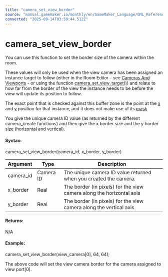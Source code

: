```yaml
---
title: "camera_set_view_border"
source: "manual.gamemaker.io/monthly/en/GameMaker_Language/GML_Reference/Cameras_And_Display/Cameras_And_Viewports/camera_set_view_border.htm"
converted: "2025-09-14T03:59:44.512Z"
---
```


# camera\_set\_view\_border

You can use this function to set the border size of the camera within the room.

These values will only be used when the view camera has been assigned an instance target to follow (either in the Room Editor - see [Cameras And Viewports](../../../../The_Asset_Editors/Room_Properties/Room_Properties.htm#h) - or using the function [camera\_set\_view\_target()](camera_set_view_target.md)) and relate to how far from the border of the view the instance needs to be before the view will update its position to follow.

The exact point that is checked against this buffer zone is the point at the [x](../../Asset_Management/Instances/Instance_Variables/x.md) and [y](../../Asset_Management/Instances/Instance_Variables/y.md) position for that instance, and it does not make use of its [mask](../../Asset_Management/Sprites/Sprite_Instance_Variables/mask_index.md).

You give the unique camera ID value (as returned by the different camera\_create functions) and then give the x border size and the y border size (horizontal and vertical).

#### Syntax:

camera\_set\_view\_border(camera\_id, x\_border, y\_border)

| Argument | Type | Description |
| --- | --- | --- |
| camera_id | Camera ID | The unique camera ID value returned when you created the camera. |
| x_border | Real | The border (in pixels) for the view camera along the horizontal axis |
| y_border | Real | The border (in pixels) for the view camera along the vertical axis |

#### Returns:

N/A

#### Example:

camera\_set\_view\_border(view\_camera\[0\], 64, 64);

The above code will set the view camera border for the camera assigned to view port\[0\].